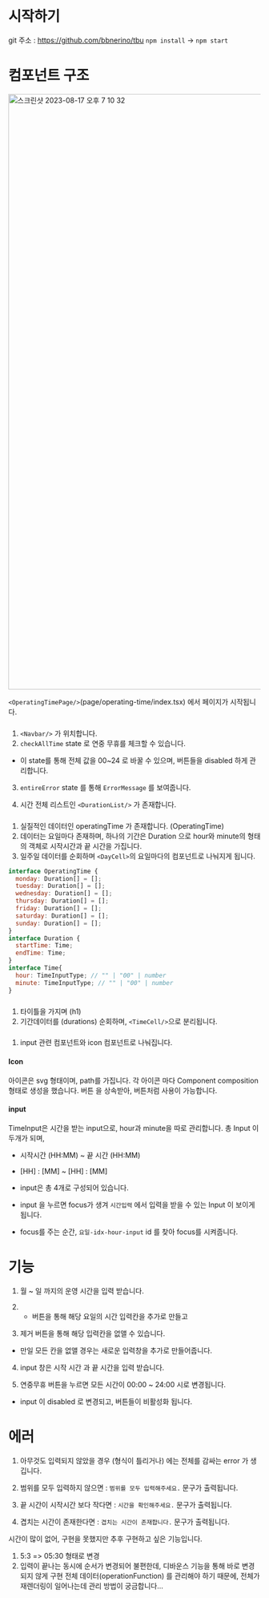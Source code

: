 
# 시작하기
git 주소 : https://github.com/bbnerino/tbu
`npm install` -> `npm start`

# 컴포넌트 구조
<img width="1189" alt="스크린샷 2023-08-17 오후 7 10 32" src="https://github.com/bbnerino/tbu/assets/83864924/bbdd52f1-9fa7-4121-aafc-3e52064e5118">

`<OperatingTimePage/>`(page/operating-time/index.tsx) 에서 페이지가 시작됩니다.

### <OperatingTimePage/>

1. `<Navbar/>` 가 위치합니다.
2. `checkAllTime` state 로 연중 무휴를 체크할 수 있습니다.

- 이 state를 통해 전체 값을 00~24 로 바꿀 수 있으며, 버튼들을 disabled 하게 관리합니다.

3. `entireError` state 를 통해 `ErrorMessage` 를 보여줍니다.

4. 시간 전체 리스트인 `<DurationList/>` 가 존재합니다.

### <DurationList/>

1. 실질적인 데이터인 operatingTime 가 존재합니다. (OperatingTime)
2. 데이터는 요일마다 존재하며, 하나의 기간은 Duration 으로 hour와 minute의 형태의 객체로 시작시간과 끝 시간을 가집니다.
3. 일주일 데이터를 순회하며 `<DayCell>`의 요일마다의 컴포넌트로 나눠지게 됩니다.

```js
interface OperatingTime {
  monday: Duration[] = [];
  tuesday: Duration[] = [];
  wednesday: Duration[] = [];
  thursday: Duration[] = [];
  friday: Duration[] = [];
  saturday: Duration[] = [];
  sunday: Duration[] = [];
}
interface Duration {
  startTime: Time;
  endTime: Time;
}
interface Time{
  hour: TimeInputType; // "" | "00" | number
  minute: TimeInputType; // "" | "00" | number
}
```

### <DayCell/>

1. 타이틀을 가지며 (h1)
2. 기간데이터를 (durations) 순회하며, `<TimeCell/>`으로 분리됩니다.

### <TimeCell/>

1. input 관련 컴포넌트와 icon 컴포넌트로 나눠집니다.

#### Icon

아이콘은 svg 형태이며, path를 가집니다.
각 아이콘 마다 Component composition 형태로 생성을 했습니다.
버튼 을 상속받아, 버튼처럼 사용이 가능합니다.

#### input

TimeInput은 시간을 받는 input으로, hour과 minute을 따로 관리합니다.
총 Input 이 두개가 되며,

- 시작시간 (HH:MM) ~ 끝 시간 (HH:MM)
- [HH] : [MM] ~ [HH] : [MM]
- input은 총 4개로 구성되어 있습니다.

- input 을 누르면 focus가 생겨 `시간입력` 에서 입력을 받을 수 있는 Input 이 보이게 됩니다.
- focus를 주는 순간, `요일-idx-hour-input` id 를 찾아 focus를 시켜줍니다.

# 기능

1. 월 ~ 일 까지의 운영 시간을 입력 받습니다.

2. - 버튼을 통해 해당 요일의 시간 입력칸을 추가로 만들고

3. 제거 버튼을 통해 해당 입력칸을 없앨 수 있습니다.

- 만일 모든 칸을 없앨 경우는 새로운 입력창을 추가로 만들어줍니다.

4. input 창은 시작 시간 과 끝 시간을 입력 받습니다.

5. 연중무휴 버튼을 누르면 모든 시간이 00:00 ~ 24:00 시로 변경됩니다.

- input 이 disabled 로 변경되고, 버튼들이 비활성화 됩니다.

# 에러

1. 아무것도 입력되지 않았을 경우 (형식이 틀리거나) 에는 전체를 감싸는 error 가 생깁니다.

2. 범위를 모두 입력하지 않으면 : `범위를 모두 입력해주세요.` 문구가 출력됩니다.

3. 끝 시간이 시작시간 보다 작다면 : `시간을 확인해주세요.` 문구가 출력됩니다.

4. 겹치는 시간이 존재한다면 : `겹치는 시간이 존재합니다.` 문구가 출력됩니다.

시간이 많이 없어, 구현을 못했지만 추후 구현하고 싶은 기능입니다.

1. 5:3 => 05:30 형태로 변경
2. 입력이 끝나는 동시에 순서가 변경되어 불편한데, 디바운스 기능을 통해 바로 변경되지 않게 구현
전체 데이터(operationFunction) 를 관리해야 하기 때문에, 전체가 재렌더링이 일어나는데 관리 방법이 궁금합니다... 
